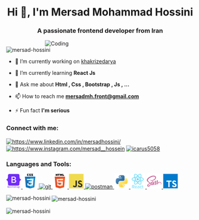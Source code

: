 <h1 align="center">Hi 👋, I'm Mersad Mohammad Hossini</h1>
<h3 align="center">A passionate frontend developer from Iran</h3>
<img align="right" alt="Coding" width="400" src="https://cdn.dribbble.com/users/1162077/screenshots/3848914/programmer.gif">

<p align="left"> <img src="https://komarev.com/ghpvc/?username=mersad-hossini&label=Profile%20views&color=0e75b6&style=flat" alt="mersad-hossini" /> </p>

- 🔭 I’m currently working on [khakrizedarya](https://khakrizedarya.ir/)

- 🌱 I’m currently learning **React Js**

- 💬 Ask me about **Html , Css , Bootstrap , Js , ...**

- 📫 How to reach me **mersadmh.front@gmail.com**

- ⚡ Fun fact **I'm serious**

<h3 align="left">Connect with me:</h3>
<p align="left">
<a href="https://www.linkedin.com/in/mersadhossini/" target="blank"><img align="center" src="https://raw.githubusercontent.com/rahuldkjain/github-profile-readme-generator/master/src/images/icons/Social/linked-in-alt.svg" alt="https://www.linkedin.com/in/mersadhossini/" height="30" width="40" /></a>
<a href="https://instagram.com/https://www.instagram.com/mersad__hossein" target="blank"><img align="center" src="https://raw.githubusercontent.com/rahuldkjain/github-profile-readme-generator/master/src/images/icons/Social/instagram.svg" alt="https://www.instagram.com/mersad__hossein" height="30" width="40" /></a>
<a href="https://discord.gg/icarus5058" target="blank"><img align="center" src="https://raw.githubusercontent.com/rahuldkjain/github-profile-readme-generator/master/src/images/icons/Social/discord.svg" alt="icarus5058" height="30" width="40" /></a>
</p>

<h3 align="left">Languages and Tools:</h3>
<p align="left"> <a href="https://getbootstrap.com" target="_blank" rel="noreferrer"> <img src="https://raw.githubusercontent.com/devicons/devicon/master/icons/bootstrap/bootstrap-plain-wordmark.svg" alt="bootstrap" width="40" height="40"/> </a> <a href="https://www.w3schools.com/css/" target="_blank" rel="noreferrer"> <img src="https://raw.githubusercontent.com/devicons/devicon/master/icons/css3/css3-original-wordmark.svg" alt="css3" width="40" height="40"/> </a> <a href="https://git-scm.com/" target="_blank" rel="noreferrer"> <img src="https://www.vectorlogo.zone/logos/git-scm/git-scm-icon.svg" alt="git" width="40" height="40"/> </a> <a href="https://www.w3.org/html/" target="_blank" rel="noreferrer"> <img src="https://raw.githubusercontent.com/devicons/devicon/master/icons/html5/html5-original-wordmark.svg" alt="html5" width="40" height="40"/> </a> <a href="https://developer.mozilla.org/en-US/docs/Web/JavaScript" target="_blank" rel="noreferrer"> <img src="https://raw.githubusercontent.com/devicons/devicon/master/icons/javascript/javascript-original.svg" alt="javascript" width="40" height="40"/> </a> <a href="https://postman.com" target="_blank" rel="noreferrer"> <img src="https://www.vectorlogo.zone/logos/getpostman/getpostman-icon.svg" alt="postman" width="40" height="40"/> </a> <a href="https://www.python.org" target="_blank" rel="noreferrer"> <img src="https://raw.githubusercontent.com/devicons/devicon/master/icons/python/python-original.svg" alt="python" width="40" height="40"/> </a> <a href="https://reactjs.org/" target="_blank" rel="noreferrer"> <img src="https://raw.githubusercontent.com/devicons/devicon/master/icons/react/react-original-wordmark.svg" alt="react" width="40" height="40"/> </a> <a href="https://sass-lang.com" target="_blank" rel="noreferrer"> <img src="https://raw.githubusercontent.com/devicons/devicon/master/icons/sass/sass-original.svg" alt="sass" width="40" height="40"/> </a> <a href="https://www.typescriptlang.org/" target="_blank" rel="noreferrer"> <img src="https://raw.githubusercontent.com/devicons/devicon/master/icons/typescript/typescript-original.svg" alt="typescript" width="40" height="40"/> </a> </p>

<p><img align="left" src="https://github-readme-stats.vercel.app/api/top-langs?username=mersad-hossini&show_icons=true&locale=en&layout=compact" alt="mersad-hossini" /></p>

<p>&nbsp;<img align="center" src="https://github-readme-stats.vercel.app/api?username=mersad-hossini&show_icons=true&locale=en" alt="mersad-hossini" /></p>

<p><img align="center" src="https://github-readme-streak-stats.herokuapp.com/?user=mersad-hossini&" alt="mersad-hossini" /></p>
